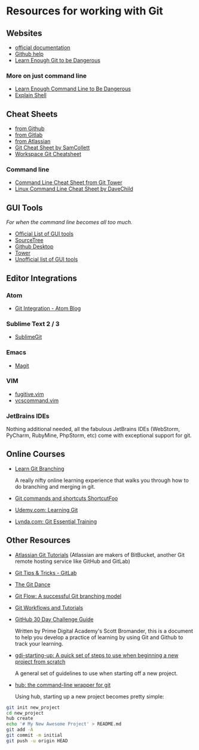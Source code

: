 # Resources for working with Git

## Websites

* [official documentation](https://git-scm.com/doc)
* [Github help](https://help.github.com/articles/set-up-git/)
* [Learn Enough Git to be Dangerous](https://www.learnenough.com/git-tutorial)

### More on just command line

* [Learn Enough Command Line to Be Dangerous](https://www.learnenough.com/command-line-tutorial)
* [Explain Shell](https://explainshell.com)

## Cheat Sheets

* [from Github](github-git-cheat-sheet.pdf)
* [from Gitlab](gitlab-git-cheat-sheet.pdf)
* [from Atlassian](atlassian_get_cheatsheet.pdf)
* [Git Cheat Sheet by SamCollett](https://www.cheatography.com/samcollett/cheat-sheets/git/)
* [Workspace Git Cheatsheet](http://www.ndpsoftware.com/git-cheatsheet.html#loc=workspace;)

### Command line

* [Command Line Cheat Sheet from Git Tower](https://www.git-tower.com/blog/command-line-cheat-sheet/)
* [Linux Command Line Cheat Sheet by DaveChild](https://www.cheatography.com/davechild/cheat-sheets/linux-command-line/)

## GUI Tools

*For when the command line becomes all too much.*

* [Official List of GUI tools](https://git-scm.com/downloads/guis)
* [SourceTree](https://www.sourcetreeapp.com/)
* [Github Desktop](https://desktop.github.com/)
* [Tower](https://www.git-tower.com/mac/)
* [Unofficial list of GUI tools](https://git.wiki.kernel.org/index.php/InterfacesFrontendsAndTools)

## Editor Integrations

### Atom

* [Git Integration - Atom Blog](http://blog.atom.io/2014/03/13/git-integration.html)

### Sublime Text 2 / 3

* [SublimeGit](https://sublimegit.readthedocs.io/en/latest/)

### Emacs

* [Magit](https://magit.vc/)

### VIM

* [fugitive.vim](http://www.vim.org/scripts/script.php?script_id=2975)
* [vcscommand.vim](http://www.vim.org/scripts/script.php?script%5Fid=90)

### JetBrains IDEs

Nothing additional needed, all the fabulous JetBrains IDEs (WebStorm,
PyCharm, RubyMine, PhpStorm, etc) come with exceptional support for
git.

## Online Courses

* [Learn Git Branching](http://learngitbranching.js.org/)

  A really nifty online learning experience that walks you through how
  to do branching and merging in git.

* [Git commands and shortcuts  ShortcutFoo](https://www.shortcutfoo.com/app/dojos/git)
* [Udemy.com: Learning Git](https://www.udemy.com/learning-git2/)
* [Lynda.com: Git Essential Training](https://www.lynda.com/Git-tutorials/Git-Essential-Training/100222-2.html)

## Other Resources

* [Atlassian Git Tutorials](https://www.atlassian.com/git) (Atlassian are makers of BitBucket, another Git remote hosting service like GitHub and GitLab)

* [Git Tips &amp; Tricks - GitLab](https://about.gitlab.com/2016/12/08/git-tips-and-tricks/)

* [The Git Dance](https://github.com/gdiminneapolis/falling-in-love-with-git/wiki/The-%22Git-Dance%22)

* [Git Flow: A successful Git branching model](http://nvie.com/posts/a-successful-git-branching-model/)

* [Git Workflows and Tutorials](https://www.atlassian.com/git/tutorials/comparing-workflows)

* [GitHub 30 Day Challenge Guide](https://docs.google.com/document/d/1liKkSCPcOXvc4QTSbvxqpOJjjfRhPlkMzOwwxMVfHpU/edit#heading=h.87j2thi29oi8)

  Written by Prime Digital Academy's Scott Bromander, this is a
  document to help you develop a practice of learning by using Git and
  Github to track your learning.

* [gdi-starting-up: A quick set of steps to use when beginning a new project from scratch](https://github.com/tamouse/gdi-starting-up)

  A general set of guidelines to use when starting off a new project.

* [hub: the command-line wrapper for git](https://hub.github.com/)

  Using hub, starting up a new project becomes pretty simple:

``` bash
git init new_project
cd new_project
hub create
echo '# My New Awesome Project' > README.md
git add -A
git commit -m initial
git push -u origin HEAD
```
